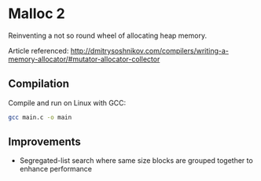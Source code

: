 # Malloc 2

Reinventing a not so round wheel of allocating heap memory.

Article referenced: http://dmitrysoshnikov.com/compilers/writing-a-memory-allocator/#mutator-allocator-collector

## Compilation
Compile and run on Linux with GCC:
```bash
gcc main.c -o main
```

## Improvements
- Segregated-list search where same size blocks are grouped together to enhance performance
